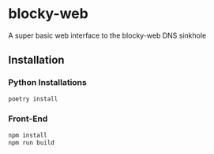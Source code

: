 # blocky-web
A super basic web interface to the blocky-web DNS sinkhole

## Installation
### Python Installations
```sh
poetry install
```

### Front-End
```sh
npm install
npm run build
```
